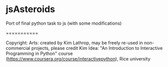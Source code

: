 jsAsteroids
===========

Port of final python task to js (with some modifications)

===========

Copyright:
Arts: created by Kim Lathrop, may be freely re-used in non-commercial projects, please credit Kim
Idea: "An Introduction to Interactive Programming in Python" course (https://www.coursera.org/course/interactivepython), Rice university
